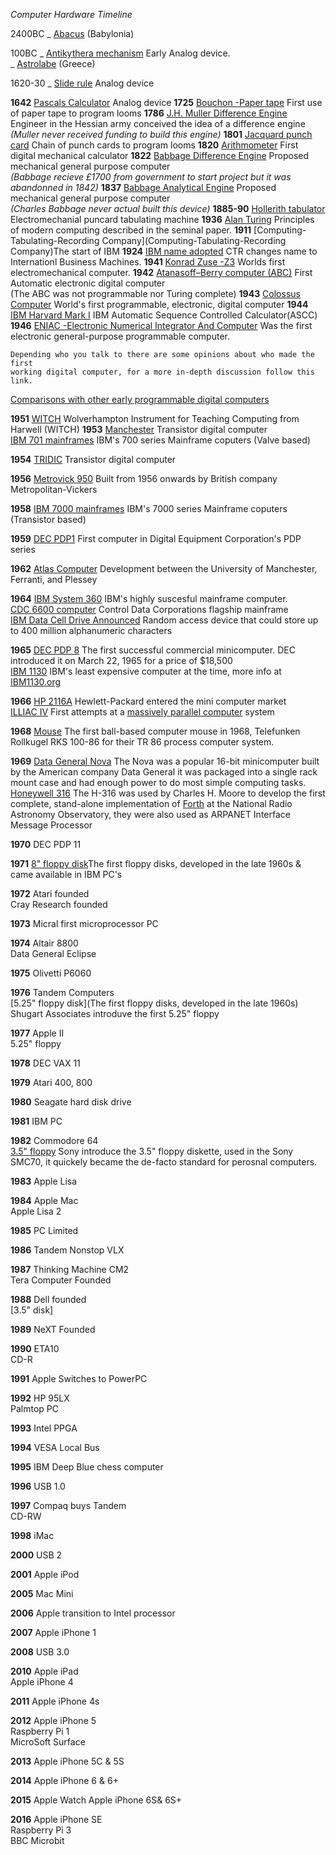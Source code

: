 *Computer Hardware Timeline*

2400BC
_ [Abacus](https://goo.gl/k0JGph) (Babylonia)

100BC
_ [Antikythera mechanism](https://goo.gl/lT0Sx5) Early Analog device.<br/>
_ [Astrolabe](https://goo.gl/9smf1x) (Greece)

1620-30
_ [Slide rule](https://goo.gl/eSyvdq) Analog device

**1642**
    [Pascals Calculator](https://goo.gl/5sHb4f) Analog device
**1725**
    [Bouchon -Paper tape](https://goo.gl/1x3RJy) First use of paper tape to program looms
**1786**
    [J.H. Muller Difference Engine](https://goo.gl/RK4nYu) Engineer in the Hessian army conceived the idea of a difference engine<br/>
    *(Muller never received funding to build this engine)*
**1801**
    [Jacquard punch card](https://goo.gl/ig4fJh) Chain of punch cards to program looms
**1820**
    [Arithmometer](https://goo.gl/Ov1oNU) First digital mechanical calculator
**1822**
    [Babbage Difference Engine](https://goo.gl/RK4nYu) Proposed mechanical general purpose computer<br/>
    *(Babbage recieve £1700 from government to start project but it was abandonned in 1842)*
**1837**
    [Babbage Analytical Engine](https://goo.gl/GTdnvk) Proposed mechanical general purpose computer<br/>
    *(Charles Babbage never actual built this device)*
**1885-90**
    [Hollerith tabulator](https://goo.gl/r4Hkei) Electromechanial puncard tabulating machine
**1936**
    [Alan Turing](https://goo.gl/16r9zh) Principles of modern computing described in the seminal paper.
**1911**
    [Computing-Tabulating-Recording Company](Computing-Tabulating-Recording Company)The start of IBM
**1924**
    [IBM name adopted](https://goo.gl/qkayVB) CTR changes name to Internationl Business Machines.
**1941**
    [Konrad Zuse -Z3](https://goo.gl/AkzMLn) Worlds first electromechanical computer.
**1942**
    [Atanasoff–Berry computer (ABC)](https://goo.gl/abzaxz) First Automatic electronic digital computer<br/>
    (The ABC was not programmable nor Turing complete)
**1943**
    [Colossus Computer](https://goo.gl/WzNWW5) World's first programmable, electronic, digital computer
**1944**
    [IBM Harvard Mark I](https://goo.gl/6IxaoG) IBM Automatic Sequence Controlled Calculator(ASCC)
**1946**
    [ENIAC -Electronic Numerical Integrator And Computer](https://goo.gl/f3Jqfj) Was the first electronic general-purpose programmable computer.
    
    Depending who you talk to there are some opinions about who made the first
    working digital computer, for a more in-depth discussion follow this link.
  [Comparisons with other early programmable digital computers](https://goo.gl/2SXHw7)

**1951**
    [WITCH](http://goo.gl/I9B0Ox) Wolverhampton Instrument for Teaching Computing from Harwell (WITCH)
**1953**
    [Manchester](https://goo.gl/n0EBMH) Transistor digital computer<br>
    [IBM 701 mainframes](https://goo.gl/EzIzws) IBM's 700 series Mainframe coputers (Valve based)

**1954**
    [TRIDIC](https://goo.gl/Suu8VV) Transistor digital computer

**1956**
    [Metrovick 950](https://goo.gl/OckcoL) Built from 1956 onwards by British company Metropolitan-Vickers
    
**1958**
    [IBM 7000 mainframes](https://goo.gl/NY1PJn) IBM's 7000 series Mainframe coputers (Transistor based)
    
**1959**
    [DEC PDP1](https://goo.gl/lOYVK7) First computer in Digital Equipment Corporation's PDP series
    
**1962**
    [Atlas Computer](https://goo.gl/NY1PJn) Development between the University of Manchester, Ferranti, and Plessey

**1964**
    [IBM System 360](https://goo.gl/0dbGz4) IBM's highly suscesful mainframe computer.<br/>
    [CDC 6600 computer](https://goo.gl/JkxQSM) Control Data Corporations flagship mainframe<br/>
    [IBM Data Cell Drive Announced](https://goo.gl/WoDJW8) Random access device that could store up to 400 million alphanumeric characters

**1965**
    [DEC PDP 8](https://goo.gl/SaeyVc) The first successful commercial minicomputer. DEC introduced it on March 22, 1965 for a price of $18,500<br/>
    [IBM 1130](https://goo.gl/ajE4zy) IBM's least expensive computer at the time, more info at [IBM1130.org](http://goo.gl/b7dc9z)
    
**1966**
    [HP 2116A](https://goo.gl/QNVDm8) Hewlett-Packard entered the mini computer market<br/>
    [ILLIAC IV](https://goo.gl/vHgGau) First attempts at a [massively parallel computer](https://goo.gl/ZOlglw) system

**1968**
    [Mouse](https://goo.gl/JN3T8f) The first ball-based computer mouse in 1968, Telefunken Rollkugel RKS 100-86 for their TR 86 process computer system.

**1969**
    [Data General Nova](https://goo.gl/fj3NoK) The Nova was a popular 16-bit minicomputer built by the American company Data General it was packaged into a single rack mount case and had enough power to do most simple computing tasks.<br/>
    [Honeywell 316](https://goo.gl/VSndny) The H-316 was used by Charles H. Moore to develop the first complete, stand-alone implementation of [Forth](https://goo.gl/GjNqei) at the National Radio Astronomy Observatory, they were also used as ARPANET Interface Message Processor

**1970**
    DEC PDP 11

**1971**
    [8" floppy disk](https://goo.gl/LIMvIr)The first floppy disks, developed in the late 1960s & came available in IBM PC's

**1972**
    Atari founded<br/>
    Cray Research founded

**1973**
    Micral first microprocessor PC

**1974**
    Altair 8800<br/>
    Data General Eclipse

**1975**
    Olivetti P6060

**1976**
    Tandem Computers<br/>
    [5.25" floppy disk](The first floppy disks, developed in the late 1960s) Shugart Associates introduve the first 5.25" floppy

**1977**
    Apple II<br/>
    5.25" floppy

**1978**
    DEC VAX 11

**1979**
    Atari 400, 800

**1980**
    Seagate hard disk drive

**1981**
    IBM PC

**1982**
    Commodore 64<br/>
    [3.5" floppy](https://goo.gl/qIdYVV) Sony introduce the 3.5" floppy diskette, used in the Sony SMC70, it quickely became the de-facto standard for perosnal computers.

**1983**
    Apple Lisa<br/>
    

**1984**
    Apple Mac<br/>
    Apple Lisa 2

**1985**
    PC Limited

**1986**
    Tandem Nonstop VLX

**1987**
    Thinking Machine CM2<br/>
    Tera Computer Founded

**1988**
    Dell founded<br/>
    [3.5" disk]

**1989**
    NeXT Founded

**1990**
    ETA10<br/>
    CD-R

**1991**
    Apple Switches to PowerPC

**1992**
    HP 95LX<br/>
    Palmtop PC

**1993**
    Intel PPGA

**1994**
    VESA Local Bus
          
**1995**
    IBM Deep Blue chess computer

**1996**
    USB 1.0

**1997**
    Compaq buys Tandem<br/>
    CD-RW

**1998**
    iMac

**2000**
    USB 2

**2001**
    Apple iPod

**2005**
    Mac Mini

**2006**
    Apple transition to Intel processor

**2007**
    Apple iPhone 1

**2008**
    USB 3.0

**2010**
    Apple iPad<br/>
    Apple iPhone 4
        
**2011**
    Apple iPhone 4s

**2012**
    Apple iPhone 5<br/>
    Raspberry Pi 1<br/>
    MicroSoft Surface
        
**2013**
    Apple iPhone 5C & 5S

**2014**
    Apple iPhone 6 & 6+

**2015**
    Apple Watch
    Apple iPhone 6S& 6S+

**2016**
    Apple iPhone SE<br/>
    Raspberry Pi 3<br/>
    BBC Microbit

 
